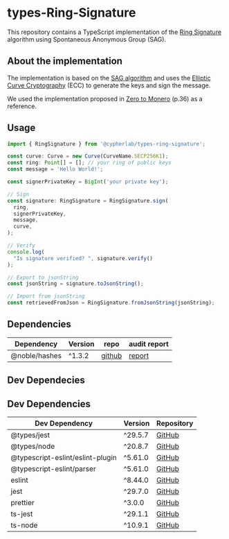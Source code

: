 # types-Ring-Signature

This repository contains a TypeScript implementation of the [Ring Signature](https://en.wikipedia.org/wiki/Ring_signature) algorithm using Spontaneous Anonymous Group (SAG).

## About the implementation

The implementation is based on the [SAG algorithm](https://eprint.iacr.org/2004/027.pdf) and uses the [Elliptic Curve Cryptography](https://en.wikipedia.org/wiki/Elliptic-curve_cryptography) (ECC) to generate the keys and sign the message.

We used the implementation proposed in [Zero to Monero](https://www.getmonero.org/library/Zero-to-Monero-2-0-0.pdf) (p.36) as a reference.


## Usage

```typescript
import { RingSignature } from '@cypherlab/types-ring-signature';

const curve: Curve = new Curve(CurveName.SECP256K1);
const ring: Point[] = []; // your ring of public keys
const message = 'Hello World!';

const signerPrivateKey = BigInt('your private key');

// Sign
const signature: RingSignature = RingSignature.sign(
  ring,
  signerPrivateKey,
  message,
  curve,
);

// Verify
console.log(
  "Is signature verified? ", signature.verify()
);

// Export to jsonString
const jsonString = signature.toJsonString();

// Import from jsonString
const retrievedFromJson = RingSignature.fromJsonString(jsonString);
```

## Dependencies

| Dependency        | Version | repo                                    |audit report                                     |
|-------------------|---------|-----------------------------------------|-------------------------------------------------|
| @noble/hashes     | ^1.3.2  |[github](https://github.com/paulmillr/noble-hashes)|[report](https://cure53.de/pentest-report_hashing-libs.pdf)|

## Dev Dependecies

## Dev Dependencies

| Dev Dependency                      | Version  | Repository                                                                          |
|-------------------------------------|----------|-------------------------------------------------------------------------------------|
| @types/jest                         | ^29.5.7  | [GitHub](https://github.com/DefinitelyTyped/DefinitelyTyped/tree/master/types/jest) |
| @types/node                         | ^20.8.7  | [GitHub](https://github.com/DefinitelyTyped/DefinitelyTyped/tree/master/types/node) |
| @typescript-eslint/eslint-plugin    | ^5.61.0  | [GitHub](https://github.com/typescript-eslint/typescript-eslint)                   |
| @typescript-eslint/parser           | ^5.61.0  | [GitHub](https://github.com/typescript-eslint/typescript-eslint)                   |
| eslint                              | ^8.44.0  | [GitHub](https://github.com/eslint/eslint)                                         |
| jest                                | ^29.7.0  | [GitHub](https://github.com/facebook/jest)                                         |
| prettier                            | ^3.0.0   | [GitHub](https://github.com/prettier/prettier)                                     |
| ts-jest                             | ^29.1.1  | [GitHub](https://github.com/kulshekhar/ts-jest)                                    |
| ts-node                             | ^10.9.1  | [GitHub](https://github.com/TypeStrong/ts-node)                                    |